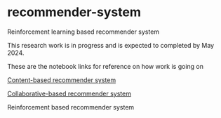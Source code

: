 # recommender-system
Reinforcement learning based recommender system

This research work is in progress and is expected to completed by May 2024.

These are the notebook links for reference on how work is going on

[Content-based recommender system](https://colab.research.google.com/drive/1ZRKv0vxdQmHGPBRt3vdTziO8kRO2GeYM#scrollTo=Lwl8qcPMz1EH)

[Collaborative-based recommender system](https://colab.research.google.com/drive/107qBMb9LjhJyAS6rTNVq3r5_-jvCnJ9q#scrollTo=c0xfxxT874k0)


Reinforcement based recommender system